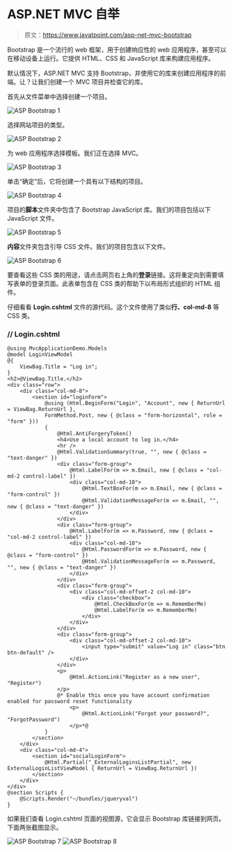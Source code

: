 # ASP.NET MVC 自举

> 原文：<https://www.javatpoint.com/asp-net-mvc-bootstrap>

Bootstrap 是一个流行的 web 框架，用于创建响应性的 web 应用程序，甚至可以在移动设备上运行。它提供 HTML、CSS 和 JavaScript 库来构建应用程序。

默认情况下，ASP.NET MVC 支持 Bootstrap，并使用它的库来创建应用程序的前端。让？让我们创建一个 MVC 项目并检查它的库。

首先从文件菜单中选择创建一个项目。

![ASP Bootstrap 1](img/204404f7270a15b40595dbf7cb33d2b0.png)

选择网站项目的类型。

![ASP Bootstrap 2](img/db7155a498e7f0d1980792032435c2cd.png)

为 web 应用程序选择模板。我们正在选择 MVC。

![ASP Bootstrap 3](img/e2058a587d33a953ff67262218b07b4a.png)

单击“确定”后，它将创建一个具有以下结构的项目。

![ASP Bootstrap 4](img/9097a475f633168a71db576cc914b69d.png)

项目的**脚本**文件夹中包含了 Bootstrap JavaScript 库。我们的项目包括以下 JavaScript 文件。

![ASP Bootstrap 5](img/4d8bd669b6fe4f9b0b4ed5fb91011c2d.png)

**内容**文件夹包含引导 CSS 文件。我们的项目包含以下文件。

![ASP Bootstrap 6](img/96018cf0aa33b0ff74849a8098c0ffec.png)

要查看这些 CSS 类的用途，请点击网页右上角的**登录**链接。这将重定向到需要填写表单的登录页面。此表单包含在 CSS 类的帮助下以布局形式组织的 HTML 组件。

仔细看看 **Login.cshtml** 文件的源代码。这个文件使用了类似**行、col-md-8** 等 CSS 类。

### // Login.cshtml

```
@using MvcApplicationDemo.Models
@model LoginViewModel
@{
    ViewBag.Title = "Log in";
}
<h2>@ViewBag.Title.</h2>
<div class="row">
    <div class="col-md-8">
        <section id="loginForm">
            @using (Html.BeginForm("Login", "Account", new { ReturnUrl = ViewBag.ReturnUrl }, 
            FormMethod.Post, new { @class = "form-horizontal", role = "form" }))
            {
                @Html.AntiForgeryToken()
                <h4>Use a local account to log in.</h4>
                <hr />
                @Html.ValidationSummary(true, "", new { @class = "text-danger" })
                <div class="form-group">
                    @Html.LabelFor(m => m.Email, new { @class = "col-md-2 control-label" })
                    <div class="col-md-10">
                        @Html.TextBoxFor(m => m.Email, new { @class = "form-control" })
                        @Html.ValidationMessageFor(m => m.Email, "", new { @class = "text-danger" })
                    </div>
                </div>
                <div class="form-group">
                    @Html.LabelFor(m => m.Password, new { @class = "col-md-2 control-label" })
                    <div class="col-md-10">
                        @Html.PasswordFor(m => m.Password, new { @class = "form-control" })
                        @Html.ValidationMessageFor(m => m.Password, "", new { @class = "text-danger" })
                    </div>
                </div>
                <div class="form-group">
                    <div class="col-md-offset-2 col-md-10">
                        <div class="checkbox">
                            @Html.CheckBoxFor(m => m.RememberMe)
                            @Html.LabelFor(m => m.RememberMe)
                        </div>
                    </div>
                </div>
                <div class="form-group">
                    <div class="col-md-offset-2 col-md-10">
                        <input type="submit" value="Log in" class="btn btn-default" />
                    </div>
                </div>
                <p>
                    @Html.ActionLink("Register as a new user", "Register")
                </p>
                @* Enable this once you have account confirmation enabled for password reset functionality
                    <p>
                        @Html.ActionLink("Forgot your password?", "ForgotPassword")
                    </p>*@
            }
        </section>
    </div>
    <div class="col-md-4">
        <section id="socialLoginForm">
            @Html.Partial("_ExternalLoginsListPartial", new ExternalLoginListViewModel { ReturnUrl = ViewBag.ReturnUrl })
        </section>
    </div>
</div>
@section Scripts {
    @Scripts.Render("~/bundles/jqueryval")
}

```

如果我们查看 Login.cshtml 页面的视图源，它会显示 Bootstrap 库链接到网页。下面两张截图显示。

![ASP Bootstrap 7](img/4efb253fb38bbfefe7fdf5f58c156b36.png)
![ASP Bootstrap 8](img/c2c45a52d43d45be3ce3c0072faf0814.png)